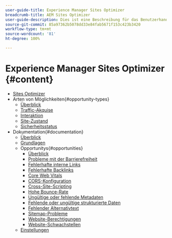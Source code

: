 ```yaml
---
user-guide-title: Experience Manager Sites Optimizer
breadcrumb-title: AEM Sites Optimizer
user-guide-description: Dies ist eine Beschreibung für das Benutzerhandbuch, die auf der Landingpage angezeigt wird.
source-git-commit: 85a97362b5078dd33e84fab5671f153c423b3420
workflow-type: tm+mt
source-wordcount: '81'
ht-degree: 100%

---
```



# Experience Manager Sites Optimizer {#content}

+ [Sites Optimizer](/help/home.md)
+ Arten von Möglichkeiten{#opportunity-types}
   + [Überblick](/help/opportunity-types/overview.md)
   + [Traffic-Akquise](/help/opportunity-types/traffic-acquisition.md)
   + [Interaktion](/help/opportunity-types/engagement.md)
   + [Site-Zustand](/help/opportunity-types/site-health.md)
   + [Sicherheitsstatus](/help/opportunity-types/security-posture.md)
+ Dokumentation{#documentation}
   + [Überblick](/help/documentation/overview.md)
   + [Grundlagen](/help/documentation/basics.md)
   + Opportunitys{#opportunities}
      + [Überblick](/help/documentation/opportunities/overview.md)
      + [Probleme mit der Barrierefreiheit](/help/documentation/opportunities/accessibility-issues.md)
      + [Fehlerhafte interne Links](/help/documentation/opportunities/broken-internal-links.md)
      + [Fehlerhafte Backlinks](/help/documentation/opportunities/broken-backlinks.md)
      + [Core Web Vitals](/help/documentation/opportunities/core-web-vitals.md)
      + [CORS-Konfiguration](/help/documentation/opportunities/cors-configuration.md)
      + [Cross-Site-Scripting](/help/documentation/opportunities/cross-site-scripting.md)
      + [Hohe Bounce-Rate](/help/documentation/opportunities/high-bounce-rate.md)
      + [Ungültige oder fehlende Metadaten](/help/documentation/opportunities/invalid-or-missing-metadata.md)
      + [Fehlende oder ungültige strukturierte Daten](/help/documentation/opportunities/missing-invalid-structured-data.md)
      + [Fehlender Alternativtext](/help/documentation/opportunities/missing-alt-text.md)
      + [Sitemap-Probleme](/help/documentation/opportunities/sitemap-issues.md)
      + [Website-Berechtigungen](/help/documentation/opportunities/website-permissions.md)
      + [Website-Schwachstellen](/help/documentation/opportunities/website-vulnerabilities.md)
   + [Einstellungen](/help/documentation/settings.md)
